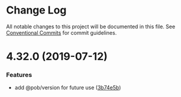 # Change Log

All notable changes to this project will be documented in this file.
See [Conventional Commits](https://conventionalcommits.org) for commit guidelines.

# 4.32.0 (2019-07-12)


### Features

* add @pob/version for future use ([3b74e5b](https://github.com/christophehurpeau/pob/commit/3b74e5b))
